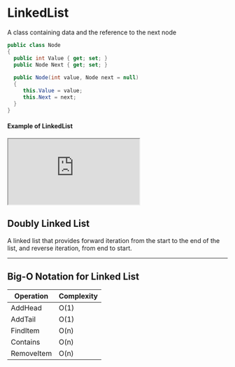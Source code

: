 # LinkedList

A class containing data and the reference to the next node

```csharp
public class Node
{
  public int Value { get; set; }
  public Node Next { get; set; }
  
  public Node(int value, Node next = null)
  {
     this.Value = value;
     this.Next = next;
  }
}
```

#### Example of LinkedList
<iframe src="https://try.dot.net/?bufferId=linkedlist.cs&fromGist=306e4531f4a94bab44ebae258f9a9f93&canshowgithubpanel=true"> </iframe>



## Doubly Linked List
A linked list that provides forward iteration from the start to the end of the list, and reverse iteration, from end to start.


---
## Big-O Notation for Linked List
| Operation  | Complexity |
| ---------- | ----- |
| AddHead    | O(1)  |
| AddTail    | O(1)  |
| FindItem   | O(n)  |
| Contains   | O(n)  |
| RemoveItem | O(n)  |